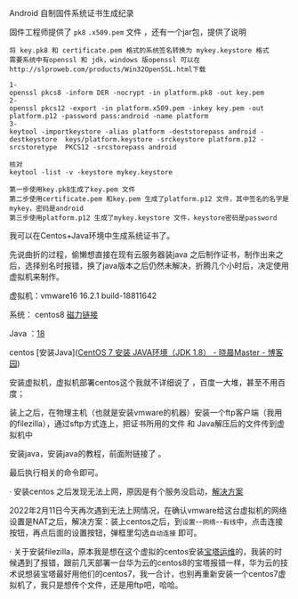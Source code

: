 Android 自制固件系统证书生成纪录

固件工程师提供了 `pk8` `.x509.pem` 文件 ，还有一个jar包，提供了说明

```
将 key.pk8 和 certificate.pem 格式的系统签名转换为 mykey.keystore 格式
需要系统中有openssl 和 jdk，windows 版openssl 可以在http://slproweb.com/products/Win32OpenSSL.html下载

1-
openssl pkcs8 -inform DER -nocrypt -in platform.pk8 -out key.pem
2-
openssl pkcs12 -export -in platform.x509.pem -inkey key.pem -out platform.p12 -password pass:android -name platform
3-
keytool -importkeystore -alias platform -deststorepass android -destkeystore  keys/platform.keystore -srckeystore platform.p12 -srcstoretype  PKCS12 -srcstorepass android

核对
keytool -list -v -keystore mykey.keystore

第一步使用key.pk8生成了key.pem 文件
第二步使用certificate.pem 和key.pem 生成了platform.p12 文件，其中签名的名字是mykey，密码是android
第三步使用platform.p12 生成了mykey.keystore 文件，keystore密码是password
```

我可以在Centos+Java环境中生成系统证书了。

先说曲折的过程，偷懒想直接在现有云服务器装java 之后制作证书，制作出来之后，选择别名时报错，换了java版本之后仍然未解决，折腾几个小时后，决定使用虚拟机来制作。

虚拟机：vmware16 16.2.1 build-18811642

系统： centos8   [磁力链接](magnet:?xt=urn:btih:9DB46A612D04763AA7DB02A0FF63EDE2EA555867&dn=CentOS-8.1.1911-x86_64-dvd1.iso )

Java ：[18](https://download.oracle.com/otn/java/jdk/8u321-b07/df5ad55fdd604472a86a45a217032c7d/jdk-8u321-linux-x64.tar.gz?AuthParam=1644457951_0279349b96237fce58c997453270a78ahttps://download.oracle.com/otn/java/jdk/8u321-b07/df5ad55fdd604472a86a45a217032c7d/jdk-8u321-linux-x64.tar.gz?AuthParam=1644457951_0279349b96237fce58c997453270a78a)

centos [安装Java]([CentOS 7 安装 JAVA环境（JDK 1.8） - 晓晨Master - 博客园](https://www.cnblogs.com/stulzq/p/9286878.html))

安装虚拟机，虚拟机部署centos这个我就不详细说了 ，百度一大堆，甚至不用百度；

装上之后，在物理主机（也就是安装vmware的机器）安装一个ftp客户端（我用的filezilla），通过sftp方式连上，把证书所用的文件 和 Java解压后的文件传到虚拟机中

安装java，安装java的教程，前面附链接了 。

最后执行相关的命令即可。

· 安装centos 之后发现无法上网，原因是有个服务没启动，[解决方案]([VMware15(win10)环境安装CENTOS8不能上网解决办法_tswang6503的博客-CSDN博客](https://blog.csdn.net/tswang6503/article/details/112729160))    

 2022年2月11日今天再次遇到无法上网情况，在确认vmware给这台虚拟机的网络设置是NAT之后，解决方案：装上centos之后，到`设置`--`网络`--`有线`中，点击连接按钮，再点后面的设置按钮，弹框里勾选`自动连接` 即可。

· 关于安装filezilla，原本我是想在这个虚拟的centos安装[宝塔运维](宝塔服务器面板，一键全能部署及管理，送你3188元礼包，点我领取https://www.bt.cn/?invite_code=MV9lanhpemE=)的，我装的时候遇到了报错，跟前几天部署一台华为云的centos8的宝塔报错一样，华为云的技术说想装宝塔最好用他们的centos7，我一合计，也别再重新安装一个centos7虚拟机了，我只是想传个文件，还是用ftp吧，哈哈。
